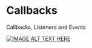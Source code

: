 # Callbacks
Callbacks, Listeners and Events

[![IMAGE ALT TEXT HERE](https://img.youtube.com/vi/1vqATwbGHnc/0.jpg)](https://www.youtube.com/watch?v=https://youtu.be/1vqATwbGHnc)
